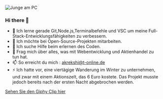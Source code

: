 ![Junge am PC](https://media.giphy.com/media/M9gbBd9nbDrOTu1Mqx/giphy.gif)

### Hi there 👋



- 🌱 Ich lerne gerade Git,Node.js,Terminalbefehle und VSC um meine Full-Stack-Entwicklungsfähigkeiten zu verbessern.
- 👯 Ich möchte bei Open-Source-Projekten mitarbeiten.
- 🤔 Ich suche Hilfe beim erlernen des Coden.
- 💬 Frag mich über alles, was mit Webentwicklung und Aktienhandel zu tun hat.
- 📫 So erreicht du mich : akrekshi@t-online.de
- ⚡ Ich hatte vor, eine viertägige Wanderung im Winter zu unternehmen, und zwar mit einem Aktionszelt, das 6 Euro kostete. Das Projekt musste jedoch bereits nach der ersten Nacht abgebrochen werden.

[Sehen Sie den Giphy Clip hier](https://giphy.com/clips/hamlet-bunk-beds-so-much-space-buddy-Mz5eBVbT09HDMl0LGB)
